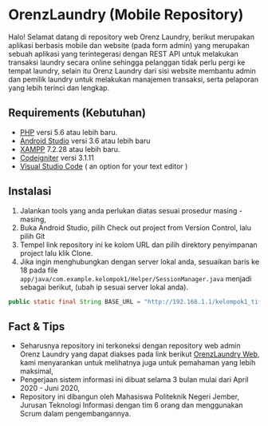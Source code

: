 # OrenzLaundry (Mobile Repository)

Halo! Selamat datang di repository web Orenz Laundry, berikut merupakan aplikasi berbasis mobile dan website (pada form admin) yang merupakan sebuah aplikasi yang terintegerasi dengan REST API untuk melakukan transaksi laundry secara online sehingga pelanggan tidak perlu pergi ke tempat laundry, selain itu Orenz Laundry dari sisi website membantu admin dan pemilik laundry untuk melakukan manajemen transaksi, serta pelaporan yang lebih terinci dan lengkap.

## Requirements (Kebutuhan)
- [PHP](https://php.net/) versi 5.6 atau lebih baru.
- [Android Studio](https://developer.android.com/studio) versi 3.6 atau lebih baru
- [XAMPP](https://www.apachefriends.org/download.html) 7.2.28 atau lebih baru.
- [Codeigniter](https://codeigniter.com/en/download) versi 3.1.11
- [Visual Studio Code](https://code.visualstudio.com/download) ( an option for your text editor )


## Instalasi

1. Jalankan tools yang anda perlukan diatas sesuai prosedur masing - masing,
2. Buka Android Studio, pilih Check out project from Version Control, lalu pilih Git
3. Tempel link repository ini ke kolom URL dan pilih direktory penyimpanan project lalu klik Clone.
4. Jika ingin menghubungkan dengan server lokal anda, sesuaikan baris ke 18 pada file `app/java/com.example.kelompok1/Helper/SessionManager.java` menjadi sebagai berikut, (ubah ip sesuai server lokal anda).
``` java
public static final String BASE_URL = "http://192.168.1.1/kelompok1_tif_d/OrenzLaundry/";
```


## Fact & Tips
- Seharusnya repository ini terkoneksi dengan repository web admin Orenz Laundry yang dapat diakses pada link berikut [OrenzLaundry Web](https://github.com/WildanE41181398/kelompok1_tif_d), kami menyarankan untuk melihatnya juga untuk pemahaman yang lebih maksimal,
- Pengerjaan sistem informasi ini dibuat selama 3 bulan mulai dari April 2020 - Juni 2020,
- Repository ini dibangun oleh Mahasiswa Politeknik Negeri Jember, Jurusan Teknologi Informasi dengan tim 6 orang dan menggunakan Scrum dalam pengembangannya.
